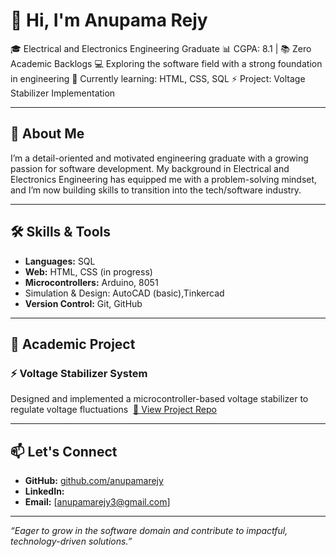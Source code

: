 # 👋 Hi, I'm Anupama Rejy

🎓 Electrical and Electronics Engineering Graduate
📊 CGPA: 8.1 | 📚 Zero Academic Backlogs
💻 Exploring the software field with a strong foundation in engineering
🔧 Currently learning: HTML, CSS, SQL
⚡️ Project: Voltage Stabilizer Implementation

---

## 🚀 About Me

I’m a detail-oriented and motivated engineering graduate with a growing passion for software development. My background in Electrical and Electronics Engineering has equipped me with a problem-solving mindset, and I’m now building skills to transition into the tech/software industry.

---

## 🛠 Skills & Tools

* **Languages:** SQL
* **Web:** HTML, CSS (in progress)
* **Microcontrollers:** Arduino, 8051
* Simulation & Design: AutoCAD (basic),Tinkercad
* **Version Control:** Git, GitHub

---

## 🔬 Academic Project

### ⚡ Voltage Stabilizer System

Designed and implemented a microcontroller-based voltage stabilizer to regulate voltage fluctuations 
[🔗 View Project Repo](https://github.com/Anupama9283/Voltage-Stabilizer/blob/7eb729b27a38e75c84a398bdc14283473e324da4/README.md)

---

## 📫 Let's Connect

* **GitHub:** [github.com/anupamarejy](https://github.com/anupamarejy)
* **LinkedIn:**
* **Email:** [anupamarejy3@gmail.com]

---

*“Eager to grow in the software domain and contribute to impactful, technology-driven solutions.”*

